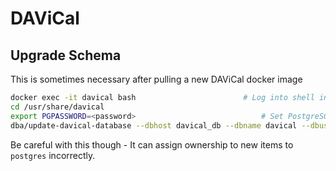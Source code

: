 # DAViCal

## Upgrade Schema
This is sometimes necessary after pulling a new DAViCal docker image

```bash
docker exec -it davical bash  						# Log into shell in Docker image
cd /usr/share/davical
export PGPASSWORD=<password>							# Set PostgreSQL password
dba/update-davical-database --dbhost davical_db --dbname davical --dbuser postgres	# Run update script
```
Be careful with this though - It can assign ownership to new items to `postgres` incorrectly.
